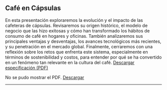 ## Café en Cápsulas
En esta presentación exploraremos la evolución y el impacto de las cafeteras de cápsulas. Revisaremos su origen histórico, el modelo de negocio que las hizo exitosas y cómo han transformado los hábitos de consumo de café en hogares y oficinas. También analizaremos sus principales ventajas y desventajas, los avances tecnológicos más recientes, y su penetración en el mercado global. Finalmente, cerraremos con una reflexión sobre los retos que enfrenta este sistema, especialmente en términos de sostenibilidad y costos, para entender por qué se ha convertido en un fenómeno tan relevante en la cultura del café.
[Descargar especificación (PDF)](recursos/archivos/Presentacion_cafe.pdf)

<object data="../recursos/archivos/Presentacion_cafe.pdf" type="application/pdf" width="100%" height="600">
  <p>No se pudo mostrar el PDF. <a href="../recursos/archivos/Presentacion_cafe.pdf">Descargar</a></p>
</object>

---